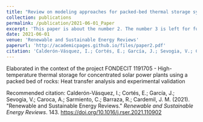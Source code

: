 ```yaml
---
title: "Review on modeling approaches for packed-bed thermal storage systems"
collection: publications
permalink: /publication/2021-06-01_Paper
excerpt: 'This paper is about the number 2. The number 3 is left for future work.'
date: 2021-06-01
venue: 'Renewable and Sustainable Energy Reviews'
paperurl: 'http://academicpages.github.io/files/paper2.pdf'
citation: 'Calderón-Vásquez, I.; Cortés, E.; García, J.; Sevogia, V.; Caroca, A.; Sarmiento, C.; Barraza, R.; Cardemil, J. M. (2021). &quot;Renewable and Sustainable Energy Reviews.&quot; <i>Renewable and Sustainable Energy Reviews</i>. 143. https://doi.org/10.1016/j.rser.2021.110902'
---
```


Elaborated in the context of the project FONDECIT 1191705 - High-temperature thermal storage for concentrated solar power plants using a packed bed of rocks: Heat transfer analysis and experimental validation

Recommended citation: Calderón-Vásquez, I.; Cortés, E.; García, J.; Sevogia, V.; Caroca, A.; Sarmiento, C.; Barraza, R.; Cardemil, J. M. (2021). &quot;Renewable and Sustainable Energy Reviews.&quot; <i>Renewable and Sustainable Energy Reviews</i>. 143. https://doi.org/10.1016/j.rser.2021.110902
